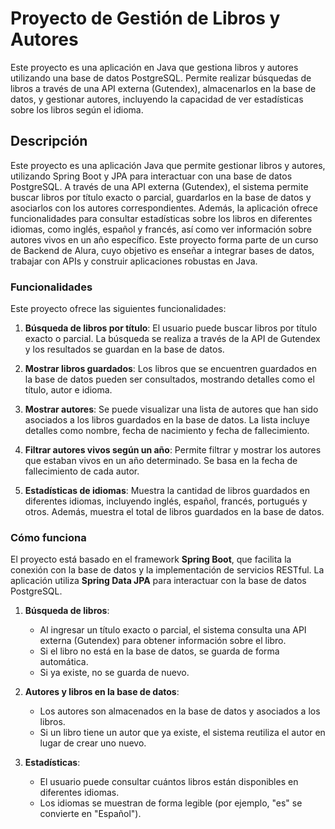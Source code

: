 # Proyecto de Gestión de Libros y Autores

Este proyecto es una aplicación en Java que gestiona libros y autores utilizando una base de datos PostgreSQL. Permite realizar búsquedas de libros a través de una API externa (Gutendex), almacenarlos en la base de datos, y gestionar autores, incluyendo la capacidad de ver estadísticas sobre los libros según el idioma.

## Descripción

Este proyecto es una aplicación Java que permite gestionar libros y autores, utilizando Spring Boot y JPA para interactuar con una base de datos PostgreSQL. A través de una API externa (Gutendex), el sistema permite buscar libros por título exacto o parcial, guardarlos en la base de datos y asociarlos con los autores correspondientes. Además, la aplicación ofrece funcionalidades para consultar estadísticas sobre los libros en diferentes idiomas, como inglés, español y francés, así como ver información sobre autores vivos en un año específico. Este proyecto forma parte de un curso de Backend de Alura, cuyo objetivo es enseñar a integrar bases de datos, trabajar con APIs y construir aplicaciones robustas en Java.

### Funcionalidades

Este proyecto ofrece las siguientes funcionalidades:

1. **Búsqueda de libros por título**: El usuario puede buscar libros por título exacto o parcial. La búsqueda se realiza a través de la API de Gutendex y los resultados se guardan en la base de datos.

2. **Mostrar libros guardados**: Los libros que se encuentren guardados en la base de datos pueden ser consultados, mostrando detalles como el título, autor e idioma.

3. **Mostrar autores**: Se puede visualizar una lista de autores que han sido asociados a los libros guardados en la base de datos. La lista incluye detalles como nombre, fecha de nacimiento y fecha de fallecimiento.

4. **Filtrar autores vivos según un año**: Permite filtrar y mostrar los autores que estaban vivos en un año determinado. Se basa en la fecha de fallecimiento de cada autor.

5. **Estadísticas de idiomas**: Muestra la cantidad de libros guardados en diferentes idiomas, incluyendo inglés, español, francés, portugués y otros. Además, muestra el total de libros guardados en la base de datos.

### Cómo funciona

El proyecto está basado en el framework **Spring Boot**, que facilita la conexión con la base de datos y la implementación de servicios RESTful. La aplicación utiliza **Spring Data JPA** para interactuar con la base de datos PostgreSQL.

1. **Búsqueda de libros**: 
   - Al ingresar un título exacto o parcial, el sistema consulta una API externa (Gutendex) para obtener información sobre el libro.
   - Si el libro no está en la base de datos, se guarda de forma automática.
   - Si ya existe, no se guarda de nuevo.

2. **Autores y libros en la base de datos**:
   - Los autores son almacenados en la base de datos y asociados a los libros.
   - Si un libro tiene un autor que ya existe, el sistema reutiliza el autor en lugar de crear uno nuevo.

3. **Estadísticas**:
   - El usuario puede consultar cuántos libros están disponibles en diferentes idiomas.
   - Los idiomas se muestran de forma legible (por ejemplo, "es" se convierte en "Español").

